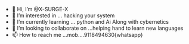 - 👋 Hi, I’m @X-SURGE-X
- 👀 I’m interested in ... hacking your system 
- 🌱 I’m currently learning ... python and Ai Along with cybernetics
- 💞️ I’m looking to collaborate on ...helping hand to learn new languages
- 📫 How to reach me ...mob....9118494630{whatsapp}

<!---
X-SURGE-X/X-SURGE-X is a ✨ special ✨ repository because its `README.md` (this file) appears on your GitHub profile.
You can click the Preview link to take a look at your changes.
--->

